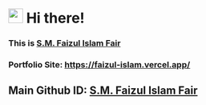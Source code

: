# <img src="https://media.giphy.com/media/hvRJCLFzcasrR4ia7z/giphy.gif" width="29px" height="29px"> Hi there! 

### This is [S.M. Faizul Islam Fair](https://faizul-islam.vercel.app/) 
### Portfolio Site: [<u>https://faizul-islam.vercel.app/</u>](https://faizul-islam.vercel.app/)

## Main Github ID: [S.M. Faizul Islam Fair](https://github.com/faizulislamfair)